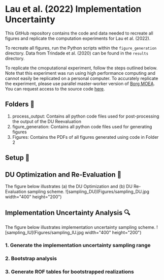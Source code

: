 # Lau et al. (2022) Implementation Uncertainty
This GitHub repository contains the code and data needed to recreate all figures and replicate the computation experiments for Lau et al. (2022). 

To recreate all figures, run the Python scripts within the `figure_generation` directory. Data from Trindade et al. (2020) can be found in the `results` directory. 

To replicate the cmoputational experiment, follow the steps outlined below. Note that this experiment was run using high performance computing and cannot easily be replicated on a personal computer. To accurately replicate the experiment, please use parallel master-worker version of [Borg MOEA](http://borgmoea.org). You can request access to the source code [here](http://borgmoea.org/#contact).

## Folders :file_folder:
1. process_output: Contains all python code files used for post-processing the output of the DU Reevaluation
2. figure_generation: Contains all python code files used for generating figures
3. Figures: Contains the PDFs of all figures generated using code in Folder 2

## Setup :hammer:


## DU Optimization and Re-Evaluation :dart:
The figure below illustrates (a) the DU Optimization and (b) DU Re-Evaluation sampling scheme.
![sampling_DU](Figures/sampling_DU.jpg width="400" height="200")


## Implementation Uncertainty Analysis :mag:
The figure below illustrates implementation uncertainty sampling scheme.
![sampling_IU](Figures/sampling_IU.jpg width="400" height="200")


### 1. Generate the implementation uncertainty sampling range
### 2. Bootstrap analysis
### 3. Generate ROF tables for bootstrapped realizations
